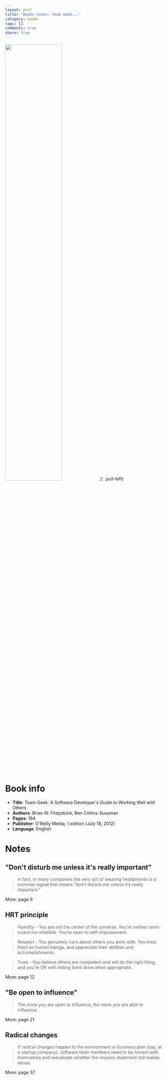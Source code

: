 ```yaml
---
layout: post
title: "Books notes: Team Geek..."
category: books
tags: []
comments: true
share: true
---
```


<a href="{{ site.url }}/images/book-team-geek.jpg">
  <img src="{{ site.url }}/images/book-team-geek.jpg" width="60%" height="60%"/>
</a>
<!-- ![Team Geek]({{ site.url }}/images/book-team-geek.jpg) -->
{: .pull-left}

# Book info

- **Title**: Team Geek: A Software Developer's Guide to Working Well with Others
- **Authors**: Brian W. Fitzpatrick, Ben Collins-Sussman
- **Pages**: 194
- **Publisher**: O'Reilly Media; 1 edition (July 18, 2012)
- **Language**: English

# Notes

## "Don't disturb me unless it's really important"

> in fact, in many companies the very act of wearing headphones is a common signal that means “don’t disturb me unless it’s really important.”

More: page 9

## HRT principle

> Humility - You are not the center of the universe. You’re neither omni- scient nor infallible. You’re open to self-improvement.

> Respect - You genuinely care about others you work with. You treat them as human beings, and appreciate their abilities and accomplishments.

> Trust - You believe others are competent and will do the right thing, and you’re OK with letting them drive when appropriate.

More: page 12

## "Be open to influence"

> The more you are open to influence, the more you are able to influence.

More: page 21

## Radical changes

>  If radical changes happen to the environment or business plan (say, at a startup company), software team members need to be honest with themselves and reevaluate whether the mission statement still makes sense.

More: page 37
